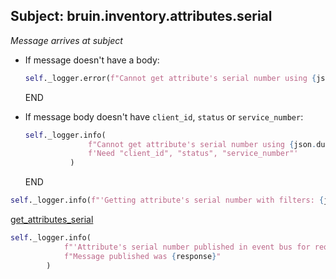 ## Subject: bruin.inventory.attributes.serial

_Message arrives at subject_

* If message doesn't have a body:
  ```python
  self._logger.error(f"Cannot get attribute's serial number using {json.dumps(msg)}. JSON malformed")
  ```
  END

* If message body doesn't have `client_id`, `status` or `service_number`:
  ```python
  self._logger.info(
                f"Cannot get attribute's serial number using {json.dumps(filters)}. "
                f'Need "client_id", "status", "service_number"'
            )
  ```
  END

```python
self._logger.info(f"'Getting attribute's serial number with filters: {json.dumps(filters)}'")
```

[get_attributes_serial](../repositories/bruin_repository/get_attributes_serial.md)

```python
self._logger.info(
            f"'Attribute's serial number published in event bus for request {json.dumps(msg)}. '"
            f"Message published was {response}"
        )
```
